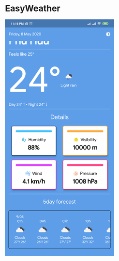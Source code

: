 # EasyWeather
<p align="left">
<img src = "https://github.com/NamHn8689/EasyWeather/blob/master/screenshot.png" width="360"/>
</p>
